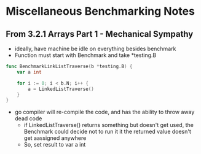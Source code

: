 # Miscellaneous Benchmarking Notes
## From 3.2.1 Arrays Part 1 - Mechanical Sympathy
* ideally, have machine be idle on everything besides benchmark
* Function must start with Benchmark and take *testing.B
```go
func BenchmarkLinkListTraverse(b *testing.B) {
    var a int

    for i := 0; i < b.N; i++ {
        a = LinkedListTraverse()
    }
}
```
* go compiler will re-compile the code, and has the ability to throw away dead code
    - if LinkedListTraverse() returns something but doesn't get used, the Benchmark could decide not to run it it the returned value doesn't get aassigned anywhere
    - So, set result to var a int